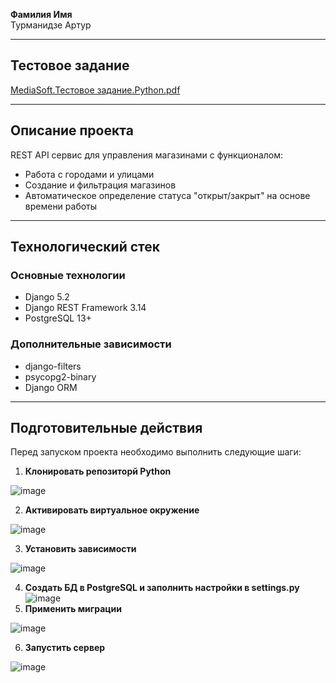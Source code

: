 **Фамилия Имя**  
Турманидзе Артур

---

## Тестовое задание

[MediaSoft.Тестовое задание.Python.pdf](https://github.com/user-attachments/files/21017566/MediaSoft.Python.pdf)

---

## Описание проекта

 REST API сервис для управления магазинами с функционалом:
- Работа с городами и улицами
- Создание и фильтрация магазинов
- Автоматическое определение статуса "открыт/закрыт" на основе времени работы

---

## Технологический стек

### Основные технологии

- Django 5.2
- Django REST Framework 3.14
- PostgreSQL 13+

### Дополнительные зависимости
- django-filters
- psycopg2-binary
- Django ORM
  
---

## Подготовительные действия

Перед запуском проекта необходимо выполнить следующие шаги:

1. **Клонировать репозиторй Python**

![image](https://github.com/user-attachments/assets/bd6bddce-feda-45a1-bbef-c6ddb2f6b210)

2. **Активировать виртуальное окружение**
  
![image](https://github.com/user-attachments/assets/ab003c51-47bf-43d9-a8e7-b974031d66bb)

3. **Установить зависимости**

![image](https://github.com/user-attachments/assets/884f455c-c3cd-4b48-bafd-f8a5a6eba470)

4. **Создать БД в PostgreSQL и заполнить настройки в settings.py**
![image](https://github.com/user-attachments/assets/b0c82611-084e-4d07-a854-f5061c6d31d0)
5. **Применить миграции**
   
![image](https://github.com/user-attachments/assets/b044debd-d452-4853-b1e2-c5b1ea2f2151)

6. **Запустить сервер**

![image](https://github.com/user-attachments/assets/bb20f8ca-210d-4cca-be59-994cfa9d0d2d)

 

   
